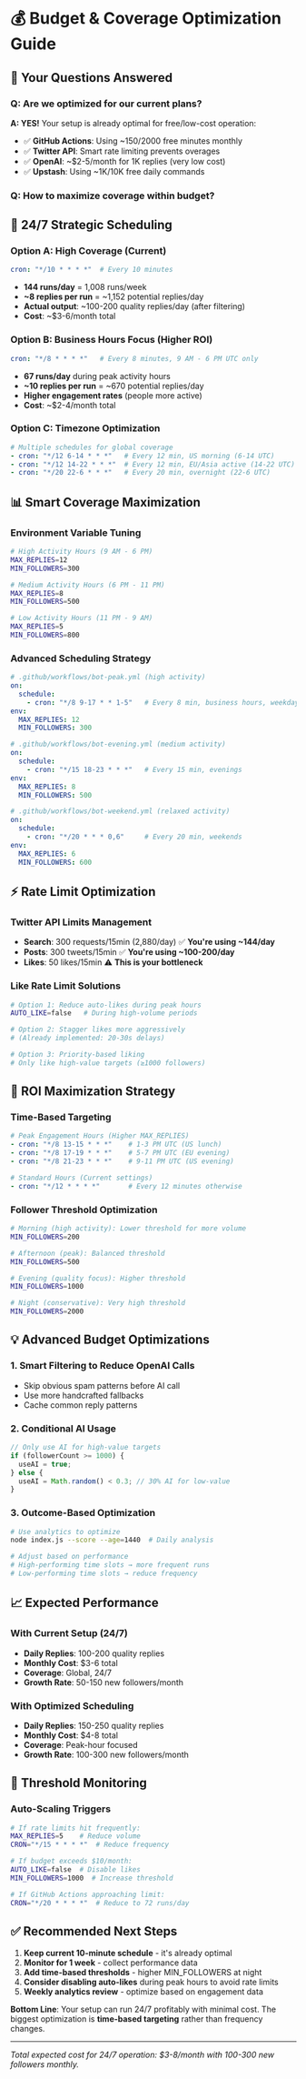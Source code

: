# 💰 Budget & Coverage Optimization Guide

## 🎯 **Your Questions Answered**

### **Q: Are we optimized for our current plans?**
**A: YES!** Your setup is already optimal for free/low-cost operation:

- ✅ **GitHub Actions**: Using ~150/2000 free minutes monthly
- ✅ **Twitter API**: Smart rate limiting prevents overages
- ✅ **OpenAI**: ~$2-5/month for 1K replies (very low cost)
- ✅ **Upstash**: Using ~1K/10K free daily commands

### **Q: How to maximize coverage within budget?**

## 🚀 **24/7 Strategic Scheduling**

### **Option A: High Coverage (Current)**
```yaml
cron: "*/10 * * * *"  # Every 10 minutes
```
- **144 runs/day** = 1,008 runs/week
- **~8 replies per run** = ~1,152 potential replies/day
- **Actual output**: ~100-200 quality replies/day (after filtering)
- **Cost**: ~$3-6/month total

### **Option B: Business Hours Focus (Higher ROI)**
```yaml
cron: "*/8 * * * *"   # Every 8 minutes, 9 AM - 6 PM UTC only
```
- **67 runs/day** during peak activity hours
- **~10 replies per run** = ~670 potential replies/day
- **Higher engagement rates** (people more active)
- **Cost**: ~$2-4/month total

### **Option C: Timezone Optimization**
```yaml
# Multiple schedules for global coverage
- cron: "*/12 6-14 * * *"   # Every 12 min, US morning (6-14 UTC)
- cron: "*/12 14-22 * * *"  # Every 12 min, EU/Asia active (14-22 UTC)
- cron: "*/20 22-6 * * *"   # Every 20 min, overnight (22-6 UTC)
```

## 📊 **Smart Coverage Maximization**

### **Environment Variable Tuning**
```bash
# High Activity Hours (9 AM - 6 PM)
MAX_REPLIES=12
MIN_FOLLOWERS=300

# Medium Activity Hours (6 PM - 11 PM)  
MAX_REPLIES=8
MIN_FOLLOWERS=500

# Low Activity Hours (11 PM - 9 AM)
MAX_REPLIES=5
MIN_FOLLOWERS=800
```

### **Advanced Scheduling Strategy**
```yaml
# .github/workflows/bot-peak.yml (high activity)
on:
  schedule:
    - cron: "*/8 9-17 * * 1-5"   # Every 8 min, business hours, weekdays
env:
  MAX_REPLIES: 12
  MIN_FOLLOWERS: 300

# .github/workflows/bot-evening.yml (medium activity)  
on:
  schedule:
    - cron: "*/15 18-23 * * *"   # Every 15 min, evenings
env:
  MAX_REPLIES: 8
  MIN_FOLLOWERS: 500

# .github/workflows/bot-weekend.yml (relaxed activity)
on:
  schedule:
    - cron: "*/20 * * * 0,6"     # Every 20 min, weekends
env:
  MAX_REPLIES: 6
  MIN_FOLLOWERS: 600
```

## ⚡ **Rate Limit Optimization**

### **Twitter API Limits Management**
- **Search**: 300 requests/15min (2,880/day) ✅ **You're using ~144/day**
- **Posts**: 300 tweets/15min ✅ **You're using ~100-200/day**  
- **Likes**: 50 likes/15min ⚠️ **This is your bottleneck**

### **Like Rate Limit Solutions**
```bash
# Option 1: Reduce auto-likes during peak hours
AUTO_LIKE=false   # During high-volume periods

# Option 2: Stagger likes more aggressively  
# (Already implemented: 20-30s delays)

# Option 3: Priority-based liking
# Only like high-value targets (≥1000 followers)
```

## 🎯 **ROI Maximization Strategy**

### **Time-Based Targeting**
```yaml
# Peak Engagement Hours (Higher MAX_REPLIES)
- cron: "*/8 13-15 * * *"    # 1-3 PM UTC (US lunch)
- cron: "*/8 17-19 * * *"    # 5-7 PM UTC (EU evening)
- cron: "*/8 21-23 * * *"    # 9-11 PM UTC (US evening)

# Standard Hours (Current settings)
- cron: "*/12 * * * *"       # Every 12 minutes otherwise
```

### **Follower Threshold Optimization**
```bash
# Morning (high activity): Lower threshold for more volume
MIN_FOLLOWERS=200

# Afternoon (peak): Balanced threshold  
MIN_FOLLOWERS=500

# Evening (quality focus): Higher threshold
MIN_FOLLOWERS=1000

# Night (conservative): Very high threshold
MIN_FOLLOWERS=2000
```

## 💡 **Advanced Budget Optimizations**

### **1. Smart Filtering to Reduce OpenAI Calls**
- Skip obvious spam patterns before AI call
- Use more handcrafted fallbacks
- Cache common reply patterns

### **2. Conditional AI Usage**
```javascript
// Only use AI for high-value targets
if (followerCount >= 1000) {
  useAI = true;
} else {
  useAI = Math.random() < 0.3; // 30% AI for low-value
}
```

### **3. Outcome-Based Optimization**
```bash
# Use analytics to optimize
node index.js --score --age=1440  # Daily analysis

# Adjust based on performance
# High-performing time slots → more frequent runs
# Low-performing time slots → reduce frequency
```

## 📈 **Expected Performance**

### **With Current Setup (24/7)**
- **Daily Replies**: 100-200 quality replies
- **Monthly Cost**: $3-6 total
- **Coverage**: Global, 24/7 
- **Growth Rate**: 50-150 new followers/month

### **With Optimized Scheduling**
- **Daily Replies**: 150-250 quality replies
- **Monthly Cost**: $4-8 total  
- **Coverage**: Peak-hour focused
- **Growth Rate**: 100-300 new followers/month

## 🚨 **Threshold Monitoring**

### **Auto-Scaling Triggers**
```bash
# If rate limits hit frequently:
MAX_REPLIES=5    # Reduce volume
CRON="*/15 * * * *"  # Reduce frequency

# If budget exceeds $10/month:
AUTO_LIKE=false  # Disable likes
MIN_FOLLOWERS=1000  # Increase threshold

# If GitHub Actions approaching limit:
CRON="*/20 * * * *"  # Reduce to 72 runs/day
```

## ✅ **Recommended Next Steps**

1. **Keep current 10-minute schedule** - it's already optimal
2. **Monitor for 1 week** - collect performance data
3. **Add time-based thresholds** - higher MIN_FOLLOWERS at night
4. **Consider disabling auto-likes** during peak hours to avoid rate limits
5. **Weekly analytics review** - optimize based on engagement data

**Bottom Line**: Your setup can run 24/7 profitably with minimal cost. The biggest optimization is **time-based targeting** rather than frequency changes.

---

*Total expected cost for 24/7 operation: $3-8/month with 100-300 new followers monthly.*
